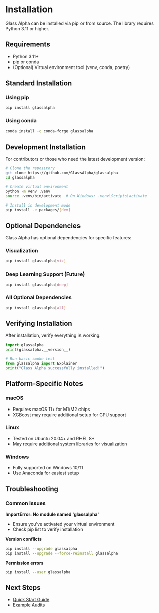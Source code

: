 # Installation

Glass Alpha can be installed via pip or from source. The library requires Python 3.11 or higher.

## Requirements

- Python 3.11+
- pip or conda
- (Optional) Virtual environment tool (venv, conda, poetry)

## Standard Installation

### Using pip

```bash
pip install glassalpha
```

### Using conda

```bash
conda install -c conda-forge glassalpha
```

## Development Installation

For contributors or those who need the latest development version:

```bash
# Clone the repository
git clone https://github.com/GlassAlpha/glassalpha
cd glassalpha

# Create virtual environment
python -m venv .venv
source .venv/bin/activate  # On Windows: .venv\Scripts\activate

# Install in development mode
pip install -e packages/[dev]
```

## Optional Dependencies

Glass Alpha has optional dependencies for specific features:

### Visualization
```bash
pip install glassalpha[viz]
```

### Deep Learning Support (Future)
```bash
pip install glassalpha[deep]
```

### All Optional Dependencies
```bash
pip install glassalpha[all]
```

## Verifying Installation

After installation, verify everything is working:

```python
import glassalpha
print(glassalpha.__version__)

# Run basic smoke test
from glassalpha import Explainer
print("Glass Alpha successfully installed!")
```

## Platform-Specific Notes

### macOS
- Requires macOS 11+ for M1/M2 chips
- XGBoost may require additional setup for GPU support

### Linux
- Tested on Ubuntu 20.04+ and RHEL 8+
- May require additional system libraries for visualization

### Windows
- Fully supported on Windows 10/11
- Use Anaconda for easiest setup

## Troubleshooting

### Common Issues

**ImportError: No module named 'glassalpha'**
- Ensure you've activated your virtual environment
- Check pip list to verify installation

**Version conflicts**
```bash
pip install --upgrade glassalpha
pip install --upgrade --force-reinstall glassalpha
```

**Permission errors**
```bash
pip install --user glassalpha
```

## Next Steps

- [Quick Start Guide](quickstart.md)
- [Example Audits](../examples/german-credit-audit.md)
